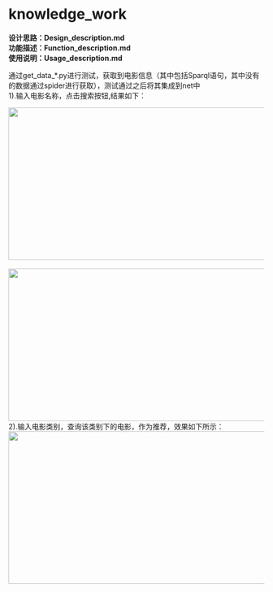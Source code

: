 # knowledge_work

**设计思路：Design_description.md**</br>
**功能描述：Function_description.md**</br>
**使用说明：Usage_description.md**</br>

通过get_data_*.py进行测试，获取到电影信息（其中包括Sparql语句，其中没有的数据通过spider进行获取），测试通过之后将其集成到net中</br>
1).输入电影名称，点击搜索按钮,结果如下：</br>
<div align="center">
  <img width="600" height="300" align="center" src="https://github.com/gengmiao/knowledge_work/blob/master/imgs/search_result.png"/>
</div></br>
<div align="center">
  <img width="600" height="300" align="center" src="https://github.com/gengmiao/knowledge_work/blob/master/imgs/Shawshank_Redemption.png"/>
</div>
2).输入电影类别，查询该类别下的电影，作为推荐，效果如下所示：</br>
<div align="center">
  <img width="600" height="300" align="center" src="https://github.com/gengmiao/knowledge_work/blob/master/imgs/recommond_result.png"/>
</div>
